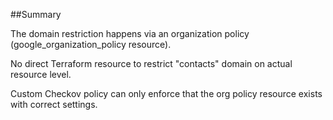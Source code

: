 ##Summary

The domain restriction happens via an organization policy (google_organization_policy resource).

No direct Terraform resource to restrict "contacts" domain on actual resource level.

Custom Checkov policy can only enforce that the org policy resource exists with correct settings.
